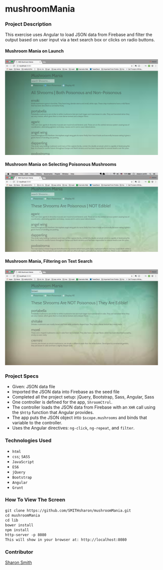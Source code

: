 # mushroomMania

### Project Description 

This exercise uses Angular to load JSON data from Firebase and filter the output based on user input via a text search box or clicks on radio buttons. 

#### Mushroom Mania on Launch 
![Mushroom Mania on Launch](https://raw.githubusercontent.com/SMITHsharon/mushroomMania/shrooms/screens/Mushroom%20Mania%20on%20Launch.png)

#### Mushroom Mania on Selecting Poisonous Mushrooms
![Mushroom Mania | Poisonous Mushrooms](https://raw.githubusercontent.com/SMITHsharon/mushroomMania/shrooms/screens/Mushroom%20Mania%20on%20Click%20Poisonous.png)

#### Mushroom Mania, Filtering on Text Search
![Mushroom Mania, Filter on Text Search](https://raw.githubusercontent.com/SMITHsharon/mushroomMania/shrooms/screens/Mushroom%20Mania%20on%20Text%20Search.png)


### Project Specs
- Given: JSON data file
- Imported the JSON data into Firebase as the seed file
- Completed all the project setup: jQuery, Bootstrap, Sass, Angular, Sass
- One controller is defined for the app, `ShroomCtrol`. 
- The controller loads the JSON data from Firebase with an `XHR` call using the `$http` function that Angular provides.
- The app puts the JSON object into `$scope.mushrooms` and binds that variable to the controller.
- Uses the Angular directives: `ng-click`, `ng-repeat`, and `filter`. 


### Technologies Used
- `html`
- `css`; `SASS`
- `JavaScript`
- `ES6`
- `jQuery`
- `Bootstrap`
- `Angular`
- `Grunt`


### How To View The Screen 
```
git clone https://github.com/SMITHsharon/mushroomMania.git
cd mushroomMania
cd lib
bower install
npm install
http-server -p 8080
This will show in your browser at: http://localhost:8080
```

### Contributor
[Sharon Smith](https://github.com/SMITHsharon)
